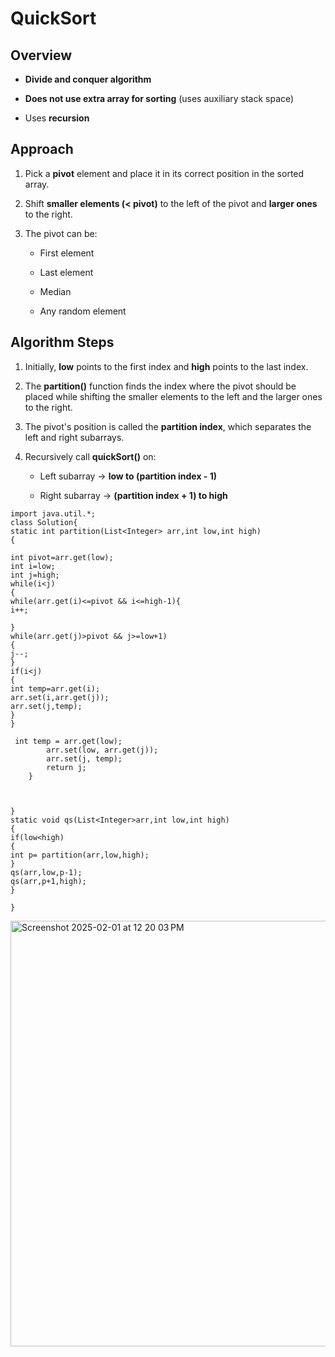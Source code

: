 QuickSort
=========

Overview
--------

*   **Divide and conquer algorithm**
    
*   **Does not use extra array for sorting** (uses auxiliary stack space)
    
*   Uses **recursion**
    

Approach
--------

1.  Pick a **pivot** element and place it in its correct position in the sorted array.
    
2.  Shift **smaller elements (< pivot)** to the left of the pivot and **larger ones** to the right.
    
3.  The pivot can be:
    
    *   First element
        
    *   Last element
        
    *   Median
        
    *   Any random element
        

Algorithm Steps
---------------

1.  Initially, **low** points to the first index and **high** points to the last index.
    
2.  The **partition()** function finds the index where the pivot should be placed while shifting the smaller elements to the left and the larger ones to the right.
    
3.  The pivot's position is called the **partition index**, which separates the left and right subarrays.
    
4.  Recursively call **quickSort()** on:
    
    *   Left subarray → **low to (partition index - 1)**
        
    *   Right subarray → **(partition index + 1) to high**

```
import java.util.*;
class Solution{
static int partition(List<Integer> arr,int low,int high)
{

int pivot=arr.get(low);
int i=low;
int j=high;
while(i<j)
{
while(arr.get(i)<=pivot && i<=high-1){
i++;

}
while(arr.get(j)>pivot && j>=low+1)
{
j--;
}
if(i<j)
{
int temp=arr.get(i);
arr.set(i,arr.get(j));
arr.set(j,temp);
}
}

 int temp = arr.get(low);
        arr.set(low, arr.get(j));
        arr.set(j, temp);
        return j;
    }



}
static void qs(List<Integer>arr,int low,int high)
{
if(low<high)
{
int p= partition(arr,low,high);
}
qs(arr,low,p-1);
qs(arr,p+1,high);
}

}
```




<img width="681" alt="Screenshot 2025-02-01 at 12 20 03 PM" src="https://github.com/user-attachments/assets/feee9b8b-a605-42e9-8663-8c6a0e159ba0" />





